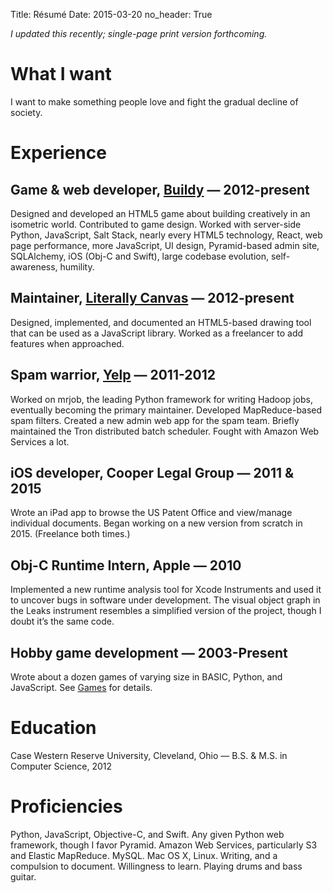 Title: Résumé
Date: 2015-03-20
no_header: True

*I updated this recently; single-page print version forthcoming.*

# What I want

I want to make something people love and fight the gradual decline of society.

# Experience

## Game & web developer, [Buildy](http://playbuild.com) — 2012-present

Designed and developed an HTML5 game about building creatively in an isometric world. Contributed to game design. Worked with server-side Python, JavaScript, Salt Stack, nearly every HTML5 technology, React, web page performance, more JavaScript, UI design, Pyramid-based admin site, SQLAlchemy, iOS (Obj-C and Swift), large codebase evolution, self-awareness, humility.

## Maintainer, [Literally Canvas](http://literallycanvas.com) — 2012-present

Designed, implemented, and documented an HTML5-based drawing tool that can be used as a JavaScript library. Worked as a freelancer to add features when approached.

## Spam warrior, [Yelp](http://yelp.com) — 2011-2012

Worked on mrjob, the leading Python framework for writing Hadoop jobs, eventually becoming the primary maintainer. Developed MapReduce-based spam filters. Created a new admin web app for the spam team. Briefly maintained the Tron distributed batch scheduler. Fought with Amazon Web Services a lot.

## iOS developer, Cooper Legal Group — 2011 & 2015

Wrote an iPad app to browse the US Patent Office and view/manage individual documents. Began working on a new version from scratch in 2015. (Freelance both times.)

## Obj-C Runtime Intern, Apple — 2010
Implemented a new runtime analysis tool for Xcode Instruments and used it to uncover bugs in software under development. The visual object graph in the Leaks instrument resembles a simplified version of the project, though I doubt it’s the same code.

## Hobby game development — 2003-Present

Wrote about a dozen games of varying size in BASIC, Python, and JavaScript. See [Games](/games.html) for details.

# Education

Case Western Reserve University, Cleveland, Ohio — B.S. & M.S. in Computer Science, 2012

# Proficiencies

Python, JavaScript, Objective-C, and Swift. Any given Python web framework, though I favor Pyramid. Amazon Web Services, particularly S3 and Elastic MapReduce.  MySQL. Mac OS X, Linux. Writing, and a compulsion to document. Willingness to learn. Playing drums and bass guitar.

